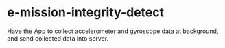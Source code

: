 # e-mission-integrity-detect
Have the App to collect accelerometer and gyroscope data at background, and send collected data into server.
